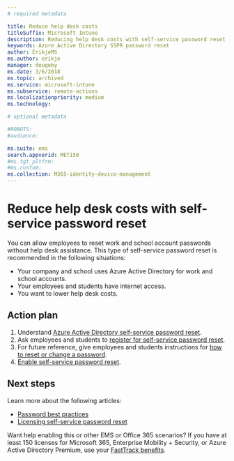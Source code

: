 ```yaml
---
# required metadata

title: Reduce help desk costs
titleSuffix: Microsoft Intune
description: Reducing help desk costs with self-service password reset 
keywords: Azure Active Directory SSPR password reset
author: ErikjeMS
ms.author: erikje
manager: dougeby
ms.date: 3/6/2018
ms.topic: archived
ms.service: microsoft-intune
ms.subservice: remote-actions
ms.localizationpriority: medium
ms.technology:

# optional metadata

#ROBOTS: 
#audience:

ms.suite: ems
search.appverid: MET150
#ms.tgt_pltfrm:
#ms.custom:
ms.collection: M365-identity-device-management
---
```


# Reduce help desk costs with self-service password reset

You can allow employees to reset work and school account passwords without help desk assistance. This type of self-service password reset is recommended in the following situations:

* Your company and school uses Azure Active Directory for work and school accounts.
* Your employees and students have internet access.
* You want to lower help desk costs.

## Action plan

1. Understand [Azure Active Directory self-service password reset](/azure/active-directory/active-directory-passwords-overview). 
2. Ask employees and students to [register for self-service password reset](/azure/active-directory/active-directory-passwords-reset-register).
3. For future reference, give employees and students instructions for [how to reset or change a password](/azure/active-directory/active-directory-passwords-update-your-own-password).
4. [Enable self-service password reset](/azure/active-directory/active-directory-passwords-getting-started).

## Next steps

Learn more about the following articles:

* [Password best practices](/azure/active-directory/active-directory-secure-passwords) 
* [Licensing self-service password reset](/azure/active-directory/active-directory-secure-passwords)

Want help enabling this or other EMS or Office 365 scenarios? If you have at least 150 licenses for Microsoft 365, Enterprise Mobility + Security, or Azure Active Directory Premium, use your [FastTrack benefits](/enterprise-mobility-security/solutions/enterprise-mobility-fasttrack-program).